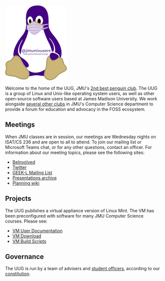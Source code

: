 ![UUG Tux Logo](MaskedTuxWeb.png)

Welcome to the home of the UUG, JMU's
[2nd best penguin club](https://beinvolved.jmu.edu/organization/prevetsociety).
The UUG is a group of Linux and Unix-like operating system users, as well
as other open-source software users based at James Madison University. We work
alongside [several other clubs](https://wiki.cs.jmu.edu/student/clubs/start)
in JMU's Computer Science department to provide a forum for education and
advocacy in the FOSS ecosystem.

## Meetings

When JMU classes are in session, our meetings are Wednesday nights on ISAT/CS
236 and are open to all to attend. To join our mailing list or Microsoft Teams 
chat, or for any other questions, contact an officer. For information about our
meeting topics, please see the following sites:

- [BeInvolved](https://beinvolved.jmu.edu/organization/uug)
- [Twitter](https://twitter.com/jmunixusers)
- [GEEK-L Mailing List](https://listserv.jmu.edu/cgi-bin/wa?A0=GEEK-L)
- [Presentations archive](https://www.jmunixusers.org/presentations/)
- [Planning wiki](https://github.com/jmunixusers/presentations/wiki)

## Projects

The UUG publishes a virtual appliance version of Linux Mint. The VM has been
preconfigured with software for many JMU Computer Science courses. Please see:

- [VM User Documentation](http://www.jmunixusers.org/presentations/vm/)
- [VM Download](https://w3.cs.jmu.edu/uug/)
- [VM Build Scripts](https://github.com/jmunixusers/cs-vm-build/)

## Governance

The UUG is run by a team of advisers and
[student officers](https://github.com/jmunixusers/history/blob/master/Officers.md),
according to our [constitution](https://github.com/jmunixusers/constitution/).
